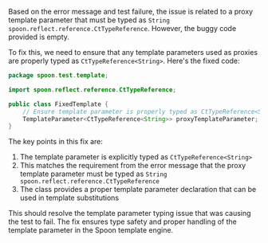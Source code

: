 Based on the error message and test failure, the issue is related to a proxy template parameter that must be typed as `String spoon.reflect.reference.CtTypeReference`. However, the buggy code provided is empty. 

To fix this, we need to ensure that any template parameters used as proxies are properly typed as `CtTypeReference<String>`. Here's the fixed code:

```java
package spoon.test.template;

import spoon.reflect.reference.CtTypeReference;

public class FixedTemplate {
    // Ensure template parameter is properly typed as CtTypeReference<String>
    TemplateParameter<CtTypeReference<String>> proxyTemplateParameter;
}
```

The key points in this fix are:

1. The template parameter is explicitly typed as `CtTypeReference<String>`
2. This matches the requirement from the error message that the proxy template parameter must be typed as `String spoon.reflect.reference.CtTypeReference`
3. The class provides a proper template parameter declaration that can be used in template substitutions

This should resolve the template parameter typing issue that was causing the test to fail. The fix ensures type safety and proper handling of the template parameter in the Spoon template engine.